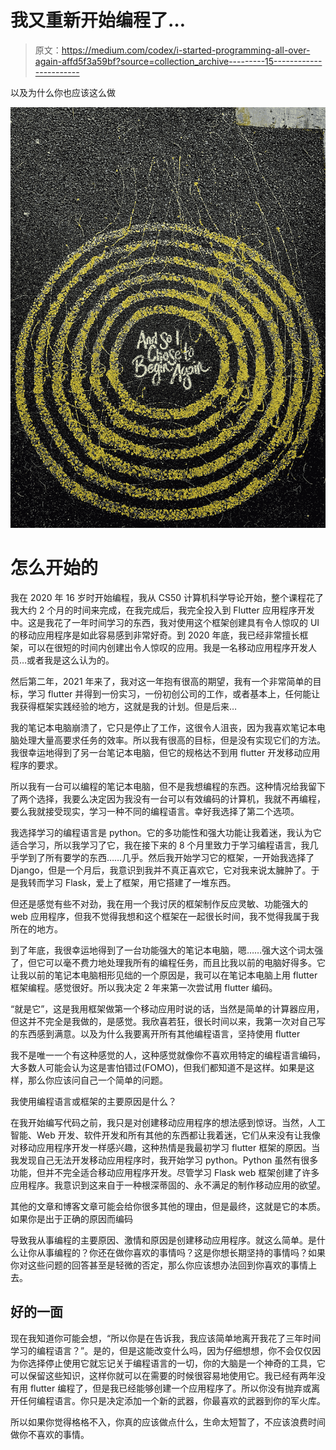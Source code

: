 # 我又重新开始编程了…

> 原文：<https://medium.com/codex/i-started-programming-all-over-again-affd5f3a59bf?source=collection_archive---------15----------------------->

以及为什么你也应该这么做

![](img/e97f79998cdbcac992838d24ebdc9068.png)

# 怎么开始的

我在 2020 年 16 岁时开始编程，我从 CS50 计算机科学导论开始，整个课程花了我大约 2 个月的时间来完成，在我完成后，我完全投入到 Flutter 应用程序开发中。这是我花了一年时间学习的东西，我对使用这个框架创建具有令人惊叹的 UI 的移动应用程序是如此容易感到非常好奇。到 2020 年底，我已经非常擅长框架，可以在很短的时间内创建出令人惊叹的应用。我是一名移动应用程序开发人员…或者我是这么认为的。

然后第二年，2021 年来了，我对这一年抱有很高的期望，我有一个非常简单的目标，学习 flutter 并得到一份实习，一份初创公司的工作，或者基本上，任何能让我获得框架实践经验的地方，这就是我的计划。但是后来…

我的笔记本电脑崩溃了，它只是停止了工作，这很令人沮丧，因为我喜欢笔记本电脑处理大量高要求任务的效率。所以我有很高的目标，但是没有实现它们的方法。我很幸运地得到了另一台笔记本电脑，但它的规格达不到用 flutter 开发移动应用程序的要求。

所以我有一台可以编程的笔记本电脑，但不是我想编程的东西。这种情况给我留下了两个选择，我要么决定因为我没有一台可以有效编码的计算机，我就不再编程，要么我就接受现实，学习一种不同的编程语言。幸好我选择了第二个选项。

我选择学习的编程语言是 python。它的多功能性和强大功能让我着迷，我认为它适合学习，所以我学习了它，我在接下来的 8 个月里致力于学习编程语言，我几乎学到了所有要学的东西……几乎。然后我开始学习它的框架，一开始我选择了 Django，但是一个月后，我意识到我并不真正喜欢它，它对我来说太臃肿了。于是我转而学习 Flask，爱上了框架，用它搭建了一堆东西。

但还是感觉有些不对劲，我在用一个我讨厌的框架制作反应灵敏、功能强大的 web 应用程序，但我不觉得我想和这个框架在一起很长时间，我不觉得我属于我所在的地方。

到了年底，我很幸运地得到了一台功能强大的笔记本电脑，嗯……强大这个词太强了，但它可以毫不费力地处理我所有的编程任务，而且比我以前的电脑好得多。它让我以前的笔记本电脑相形见绌的一个原因是，我可以在笔记本电脑上用 flutter 框架编程。感觉很好。所以我决定 2 年来第一次尝试用 flutter 编码。

“就是它”，这是我用框架做第一个移动应用时说的话，当然是简单的计算器应用，但这并不完全是我做的，是感觉。我欣喜若狂，很长时间以来，我第一次对自己写的东西感到满意。以及为什么我要离开所有其他编程语言，坚持使用 flutter

我不是唯一一个有这种感觉的人，这种感觉就像你不喜欢用特定的编程语言编码，大多数人可能会认为这是害怕错过(FOMO)，但我们都知道不是这样。如果是这样，那么你应该问自己一个简单的问题。

我使用编程语言或框架的主要原因是什么？

在我开始编写代码之前，我只是对创建移动应用程序的想法感到惊讶。当然，人工智能、Web 开发、软件开发和所有其他的东西都让我着迷，它们从来没有让我像对移动应用程序开发一样感兴趣，这种热情是我最初学习 flutter 框架的原因。当我发现自己无法开发移动应用程序时，我开始学习 python。Python 虽然有很多功能，但并不完全适合移动应用程序开发。尽管学习 Flask web 框架创建了许多应用程序。我意识到这来自于一种根深蒂固的、永不满足的制作移动应用的欲望。

其他的文章和博客文章可能会给你很多其他的理由，但是最终，这就是它的本质。如果你是出于正确的原因而编码

导致我从事编程的主要原因、激情和原因是创建移动应用程序。就这么简单。是什么让你从事编程的？你还在做你喜欢的事情吗？这是你想长期坚持的事情吗？如果你对这些问题的回答甚至是轻微的否定，那么你应该想办法回到你喜欢的事情上去。

## **好的一面**

现在我知道你可能会想，“所以你是在告诉我，我应该简单地离开我花了三年时间学习的编程语言？”。是的，但是这能改变什么吗，因为仔细想想，你不会仅仅因为你选择停止使用它就忘记关于编程语言的一切，你的大脑是一个神奇的工具，它可以保留这些知识，这样你就可以在需要的时候很容易地使用它。我已经有两年没有用 flutter 编程了，但是我已经能够创建一个应用程序了。所以你没有抛弃或离开任何编程语言。你只是决定添加一个新的武器，你最喜欢的武器到你的军火库。

所以如果你觉得格格不入，你真的应该做点什么，生命太短暂了，不应该浪费时间做你不喜欢的事情。